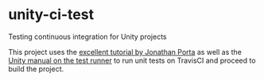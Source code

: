 # unity-ci-test
Testing continuous integration for Unity projects

This project uses the [excellent tutorial by Jonathan Porta](https://jonathan.porta.codes/2015/04/17/automatically-build-your-unity3d-project-in-the-cloud-using-travisci-for-free/) as well as the [Unity manual on the test runner](https://docs.unity3d.com/Manual/testing-editortestsrunner.html) to run unit tests on TravisCI and proceed to build the project.
